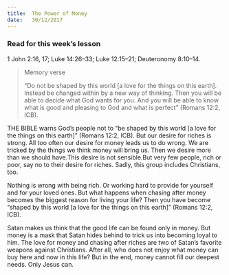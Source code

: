 ```yaml
---
title:  The Power of Money
date:   30/12/2017
---
```


### Read for this week’s lesson
1 John 2:16, 17; Luke 14:26–33; Luke 12:15–21; Deuteronomy 8:10–14. 

> <p>Memory verse</p>
> “Do not be shaped by this world [a love for the things on this earth]. Instead be changed within by a new way of thinking. Then you will be able to decide what God wants for you. And you will be able to know what is good and pleasing to God and what is perfect” (Romans 12:2, ICB). 

THE BIBLE warns God’s people not to “be shaped by this world [a love for the things on this earth]” (Romans 12:2, ICB). But our desire for riches is strong. All too often our desire for money leads us to do wrong. We are tricked by the things we think money will bring us. Then we desire more than we should have.This desire is not sensible.But very few people, rich or poor, say no to their desire for riches. Sadly, this group includes Christians, too. 

Nothing is wrong with being rich. Or working hard to provide for yourself and for your loved ones. But what happens when chasing after money becomes the biggest reason for living your life? Then you have become “shaped by this world [a love for the things on this earth]” (Romans 12:2, ICB). 

Satan makes us think that the good life can be found only in money. But money is a mask that Satan hides behind to trick us into becoming loyal to him. The love for money and chasing after riches are two of Satan’s favorite weapons against Christians. After all, who does not enjoy what money can buy here and now in this life? But in the end, money cannot fill our deepest needs. Only Jesus can. 